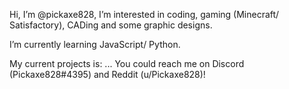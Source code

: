 Hi, I’m @pickaxe828, I’m interested in coding, gaming (Minecraft/ Satisfactory), CADing and some graphic designs.

I’m currently learning JavaScript/ Python.

My current projects is: ...
You could reach me on Discord (Pickaxe828#4395) and Reddit (u/Pickaxe828)!

